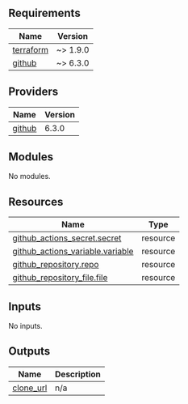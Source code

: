 ## Requirements

| Name | Version |
|------|---------|
| <a name="requirement_terraform"></a> [terraform](#requirement\_terraform) | ~> 1.9.0 |
| <a name="requirement_github"></a> [github](#requirement\_github) | ~> 6.3.0 |

## Providers

| Name | Version |
|------|---------|
| <a name="provider_github"></a> [github](#provider\_github) | 6.3.0 |

## Modules

No modules.

## Resources

| Name | Type |
|------|------|
| [github_actions_secret.secret](https://registry.terraform.io/providers/integrations/github/latest/docs/resources/actions_secret) | resource |
| [github_actions_variable.variable](https://registry.terraform.io/providers/integrations/github/latest/docs/resources/actions_variable) | resource |
| [github_repository.repo](https://registry.terraform.io/providers/integrations/github/latest/docs/resources/repository) | resource |
| [github_repository_file.file](https://registry.terraform.io/providers/integrations/github/latest/docs/resources/repository_file) | resource |

## Inputs

No inputs.

## Outputs

| Name | Description |
|------|-------------|
| <a name="output_clone_url"></a> [clone\_url](#output\_clone\_url) | n/a |
